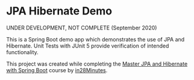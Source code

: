 # JPA Hibernate Demo
UNDER DEVELOPMENT, NOT COMPLETE (September 2020)

This is a Spring Boot demo app which demonstrates the use of JPA and Hibernate. Unit Tests with JUnit 5 provide verification of intended functionality. 

This project was created while completing the [Master JPA and Hibernate with Spring Boot](https://www.udemy.com/course/hibernate-jpa-tutorial-for-beginners-in-100-steps) course by [in28Minutes](https://courses.in28minutes.com).

